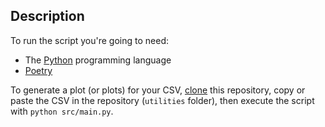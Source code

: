 ## Description

To run the script you're going to need:
- The [Python](https://www.python.org/) programming language
- [Poetry](https://python-poetry.org/docs/#installation)

To generate a plot (or plots) for your CSV, [clone](https://docs.gitlab.com/ee/gitlab-basics/start-using-git.html#clone-a-repository) this repository, copy or paste the CSV in the repository (`utilities` folder), then execute the script with `python src/main.py`.